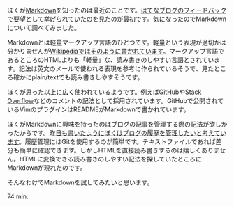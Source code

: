 ぼくが[Markdown](http://ja.wikipedia.org/wiki/Markdown)を知ったのは最近のことです。[はてなブログのフィードバックで要望として挙げられていた](http://blog.hatena.ne.jp/-/feedback/13208692334729903188)のを見たのが最初です。気になったのでMarkdownについて調べてみました。

Markdownとは軽量マークアップ言語のひとつです。軽量という表現が適切かは分かりませんが[Wikipediaではそのように書かれています](http://ja.wikipedia.org/wiki/Markdown)。マークアップ言語であるところのHTMLよりも「軽量」な、読み書きのしやすい言語とされています。記法は英文のメールで使われる表現を参考に作られているそうで、見たところ確かにplain/textでも読み書きしやすそうです。

ぼくが思った以上に広く使われているようです。例えば[GitHub](http://github.com/)や[Stack Overflow](http://stackoverflow.com/)などのコメントの記法として採用されています。GitHubで公開されているVimのプラグインはREADMEがMarkdownで書かれています。

ぼくがMarkdownに興味を持ったのはブログの記事を管理する際の記法が欲しかったからです。[昨日も書いたようにぼくはブログの履歴を管理したいと考えています](https://bouzuya.hatenablog.com/entry/2012/01/17/221528)。履歴管理にはGitを使用するのが簡単です。テキストファイルであれば差分も簡単に確認できます。しかしHTMLを直接読み書きするのは嬉しくありません。HTMLに変換できる読み書きのしやすい記法を探していたところにMarkdownが現れたのです。

そんなわけでMarkdownを試してみたいと思います。

74 min.
